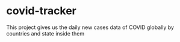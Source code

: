 # covid-tracker

This project gives us the daily new cases data of COVID globally by countries and state inside them
